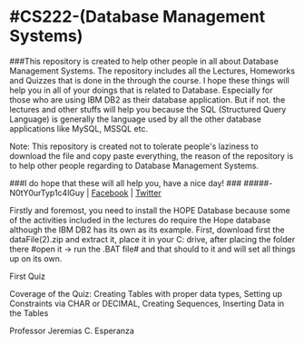 #CS222-(Database Management Systems)
===================================

###This repository is created to help other people in all about Database Management Systems. The repository includes all the Lectures, Homeworks and Quizzes that is done in the through the course. I hope these things will help you in all of your doings that is related to Database. Especially for those who are using IBM DB2 as their database application. But if not. the lectures and other stuffs will help you because the SQL (Structured Query Language) is generally the language used by all the other database applications like MySQL, MSSQL etc.


Note: This repository is created not to tolerate people's laziness to download the file and copy paste everything, the reason of the repository is to help other people regarding to Database Management Systems. 

###I do hope that these will all help you, have a nice day! ###
#####- N0tY0urTyp1c4lGuy | <a href = "https://facebook.com/christian.balderrama.71">Facebook</a> | <a href = "https://twitter.com/DevSlashXtian">Twitter</a>

Firstly and foremost, you need to install the HOPE Database because some of the activities included in the lectures do require the Hope database although the IBM DB2 has its own as its example. First, download first the dataFile(2).zip and extract it, place it in your C: drive, after placing the folder there #open it -> run the .BAT file# and that should to it and will set all things up on its own.

First Quiz

Coverage of the Quiz:
Creating Tables with proper data types,
Setting up Constraints via CHAR or DECIMAL,
Creating Sequences,
Inserting Data in the Tables

Professor Jeremias C. Esperanza
